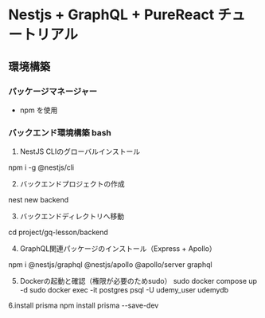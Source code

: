 # Nestjs + GraphQL + PureReact チュートリアル

## 環境構築

### パッケージマネージャー
- npm を使用

### バックエンド環境構築 bash

1. NestJS CLIのグローバルインストール

npm i -g @nestjs/cli

2. バックエンドプロジェクトの作成

nest new backend

3. バックエンドディレクトリへ移動

cd project/gq-lesson/backend

4. GraphQL関連パッケージのインストール（Express + Apollo）

npm i @nestjs/graphql @nestjs/apollo @apollo/server graphql

5. Dockerの起動と確認（権限が必要のためsudo）
sudo docker compose up -d
sudo docker exec -it postgres psql -U udemy_user udemydb

6.install prisma
npm install prisma --save-dev